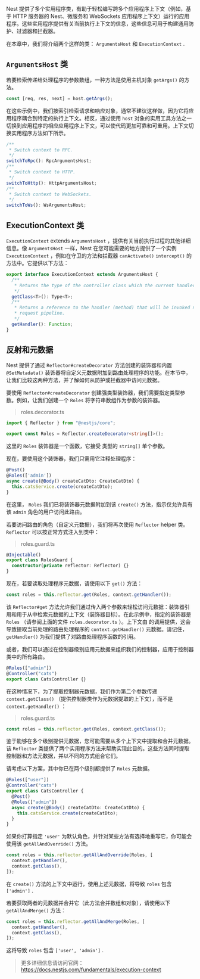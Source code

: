 Nest 提供了多个实用程序类，有助于轻松编写跨多个应用程序上下文（例如，基于 HTTP 服务器的 Nest、微服务和 WebSockets 应用程序上下文）运行的应用程序。这些实用程序提供有关当前执行上下文的信息，这些信息可用于构建通用防护、过滤器和拦截器。

在本章中，我们将介绍两个这样的类： `ArgumentsHost` 和 `ExecutionContext` .

## `ArgumentsHost` 类

若要检索传递给处理程序的参数数组，一种方法是使用主机对象 `getArgs()` 的方法。

```typescript
const [req, res, next] = host.getArgs();
```

在这些示例中，我们按索引检索请求和响应对象，通常不建议这样做，因为它将应用程序耦合到特定的执行上下文。相反，通过使用 `host` 对象的实用工具方法之一切换到应用程序的相应应用程序上下文，可以使代码更加可靠和可重用。上下文切换实用程序方法如下所示。

```typescript
/**
 * Switch context to RPC.
 */
switchToRpc(): RpcArgumentsHost;
/**
 * Switch context to HTTP.
 */
switchToHttp(): HttpArgumentsHost;
/**
 * Switch context to WebSockets.
 */
switchToWs(): WsArgumentsHost;
```

## ExecutionContext 类

`ExecutionContext` extends `ArgumentsHost` ，提供有关当前执行过程的其他详细信息。像 `ArgumentsHost` 一样，Nest 在您可能需要的地方提供了一个实例 `ExecutionContext` ，例如在守卫的方法和拦截器 `canActivate()` `intercept()` 的方法中。它提供以下方法：

```typescript
export interface ExecutionContext extends ArgumentsHost {
  /**
   * Returns the type of the controller class which the current handler belongs to.
   */
  getClass<T>(): Type<T>;
  /**
   * Returns a reference to the handler (method) that will be invoked next in the
   * request pipeline.
   */
  getHandler(): Function;
}
```

## 反射和元数据

Nest 提供了通过 `Reflector#createDecorator` 方法创建的装饰器和内置 `@SetMetadata()` 装饰器将自定义元数据附加到路由处理程序的功能。在本节中，让我们比较这两种方法，并了解如何从防护或拦截器中访问元数据。

要使用 `Reflector#createDecorator` 创建强类型装饰器，我们需要指定类型参数。例如，让我们创建一个 `Roles` 将字符串数组作为参数的装饰器。

> roles.decorator.ts

```ts
import { Reflector } from "@nestjs/core";

export const Roles = Reflector.createDecorator<string[]>();
```

这里的 `Roles` 装饰器是一个函数，它接受 类型的 `string[]` 单个参数。

现在，要使用这个装饰器，我们只需用它注释处理程序：

```typescript
@Post()
@Roles(['admin'])
async create(@Body() createCatDto: CreateCatDto) {
  this.catsService.create(createCatDto);
}
```

在这里， `Roles` 我们已将装饰器元数据附加到该 `create()` 方法，指示仅允许具有该 `admin` 角色的用户访问此路由。

若要访问路由的角色（自定义元数据），我们将再次使用 `Reflector` helper 类。 `Reflector` 可以按正常方式注入到类中：

> roles.guard.ts

```typescript
@Injectable()
export class RolesGuard {
  constructor(private reflector: Reflector) {}
}
```

现在，若要读取处理程序元数据，请使用以下 `get()` 方法：

```typescript
const roles = this.reflector.get(Roles, context.getHandler());
```

该 `Reflector#get` 方法允许我们通过传入两个参数来轻松访问元数据：装饰器引用和用于从中检索元数据的上下文（装饰器目标）。在此示例中，指定的装饰器是 `Roles` （请参阅上面的文件 `roles.decorator.ts` ）。上下文由 的调用提供，这会导致提取当前处理的路由处理程序的 `context.getHandler()` 元数据。请记住， `getHandler()` 为我们提供了对路由处理程序函数的引用。

或者，我们可以通过在控制器级别应用元数据来组织我们的控制器，应用于控制器类中的所有路由。

```ts
@Roles(["admin"])
@Controller("cats")
export class CatsController {}
```

在这种情况下，为了提取控制器元数据，我们作为第二个参数传递 `context.getClass()` （提供控制器类作为元数据提取的上下文），而不是 `context.getHandler()` ：

> roles.guard.ts

```typescript
const roles = this.reflector.get(Roles, context.getClass());
```

鉴于能够在多个级别提供元数据，您可能需要从多个上下文中提取和合并元数据。该 `Reflector` 类提供了两个实用程序方法来帮助实现此目的。这些方法同时提取控制器和方法元数据，并以不同的方式组合它们。

请考虑以下方案，其中你已在两个级别都提供了 `Roles` 元数据。

```ts
@Roles(["user"])
@Controller("cats")
export class CatsController {
  @Post()
  @Roles(["admin"])
  async create(@Body() createCatDto: CreateCatDto) {
    this.catsService.create(createCatDto);
  }
}
```

如果你打算指定 `'user'` 为默认角色，并针对某些方法有选择地重写它，你可能会使用该 `getAllAndOverride()` 方法。

```typescript
const roles = this.reflector.getAllAndOverride(Roles, [
  context.getHandler(),
  context.getClass(),
]);
```

在 `create()` 方法的上下文中运行，使用上述元数据，将导致 `roles` 包含 `['admin']` .

若要获取两者的元数据并合并它（此方法合并数组和对象），请使用以下 `getAllAndMerge()` 方法：

```typescript
const roles = this.reflector.getAllAndMerge(Roles, [
  context.getHandler(),
  context.getClass(),
]);
```

这将导致 `roles` 包含 `['user', 'admin']` .

> 更多详细信息请访问官网：https://docs.nestjs.com/fundamentals/execution-context
